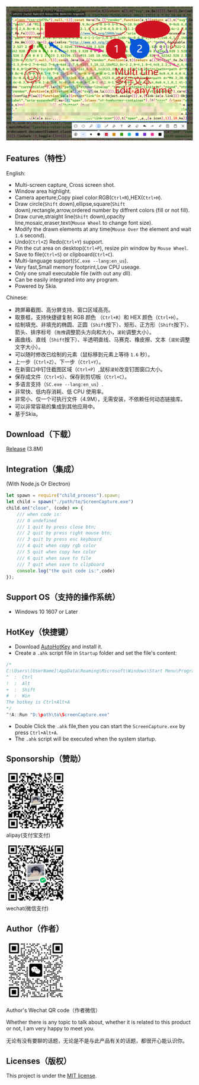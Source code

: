![](./doc/banner.png)


## Features（特性）

English:

- Multi-screen capture, Cross screen shot.
- Window area highlight.
- Camera aperture,Copy pixel color:RGB(`Ctrl+R`),HEX(`Ctrl+H`).
- Draw circle(`Shift` down),ellipse,square(`Shift` down),rectangle,arrow,ordered number by diffrent colors (fill or not fill).
- Draw curve,straight line(`Shift` down),opacity line,mosaic,eraser,text(`Mouse Wheel` to change font size).
- Modify the drawn elements at any time(`Mouse Over` the element and wait `1.6` second).
- Undo(`Ctrl+Z`) Redo(`Ctrl+Y`) support.
- Pin the cut area on desktop(`Ctrl+P`), resize pin window by `Mouse Wheel`.
- Save to file(`Ctrl+S`) or clipboard(`Ctrl+C`).
- Multi-language support(`SC.exe --lang:en_us`).
- Very fast,Small memory footprint,Low CPU useage.
- Only one small executable file (with out any dll).
- Can be easily integrated into any program.
- Powered by Skia.

Chinese:

- 跨屏幕截图、高分屏支持、窗口区域高亮。
- 取景框，支持快捷键复制 RGB 颜色 （`Ctrl+R`）和 HEX 颜色（`Ctrl+H`）。
- 绘制填充、非填充的椭圆、正圆（`Shift`按下）、矩形、正方形（`Shift`按下）、箭头、排序标号（`拖拽`调整箭头方向和大小，`滚轮`调整大小）。
- 画曲线、直线（`Shift`按下）、半透明直线、马赛克、橡皮擦、文本（`滚轮`调整文字大小）。
- 可以随时修改已绘制的元素（鼠标移到元素上等待 `1.6` 秒）。
- 上一步（`Ctrl+Z`）、下一步（`Ctrl+Y`）。
- 在新窗口中钉住截图区域（`Ctrl+P`）,鼠标`滚轮`改变钉图窗口大小。
- 保存成文件（`Ctrl+S`）、保存到剪切板（`Ctrl+C`）。
- 多语言支持（`SC.exe --lang:en_us`）.
- 非常快、低内存消耗、低 CPU 使用率。
- 非常小、仅一个可执行文件（4.9M），无需安装，不依赖任何动态链接库。
- 可以非常容易的集成到其他应用中。
- 基于Skia。


## Download（下载）

[Release](https://github.com/xland/ScreenCapture/releases/) (3.8M)

## Integration（集成）

(With Node.js Or Electron)

```js
let spawn = require("child_process").spawn;
let child = spawn("./path/to/ScreenCapture.exe")
child.on("close", (code) => {
    /// when code is:
    /// 0 undefined
    /// 1 quit by press close btn;
    /// 2 quit by press right mouse btn;
    /// 3 quit by press esc keyboard
    /// 4 quit when copy rgb color
    /// 5 quit when copy hex color
    /// 6 quit when save to file
    /// 7 quit when save to clipboard
    console.log("the quit code is:",code)
});
```

## Support OS（支持的操作系统）

- Windows 10 1607 or Later

## HotKey（快捷键）

- Download [AutoHotKey](https://www.autohotkey.com/) and install it.
- Create a `.ahk` script file in `Startup` folder and set the file's content:
```c
/*
C:\Users\[UserName]\AppData\Roaming\Microsoft\Windows\Start Menu\Programs\Startup\ScreenCapture.ahk
^  :  Ctrl
!  :  Alt
+  :  Shift
#  :  Win
The hotkey is Ctrl+Alt+A 
*/
^!A::Run "D:\path\to\ScreenCapture.exe"
```
- Double Click the `.ahk` file,then you can start the `ScreenCapture.exe` by press `Ctrl+Alt+A`.
- The `.ahk` script will be executed when the system startup.


## Sponsorship（赞助）


<img src="./doc/alipay.jpg" style="width:160px;height:160px;" /><br />
alipay(支付宝支付)


<img src="./doc/wechat.png" style="width:160px;height:160px;" /><br />
wechat(微信支付)


## Author（作者）

<img src="./doc/author.jpg" style="width:160px;height:160px;" />

Author's Wechat QR code（作者微信）

Whether there is any topic to talk about, whether it is related to this product or not, I am very happy to meet you.

无论有没有要聊的话题，无论是不是与此产品有关的话题，都很开心能认识你。

## Licenses（版权）

This project is under the [MIT license](./licence).

